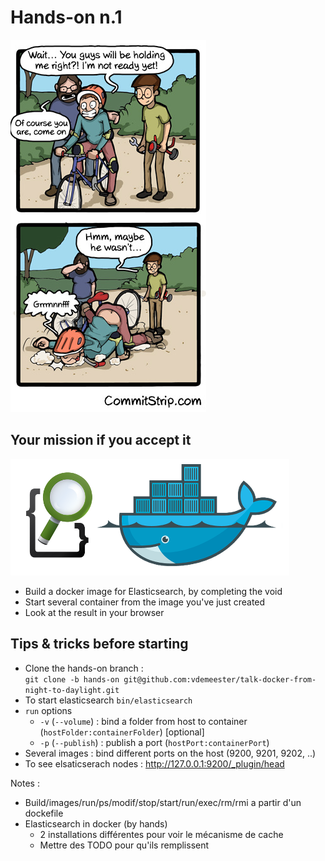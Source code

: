 # Hands-on n.1

![](ressources/pret-pas-pret.jpg)



## Your mission if you accept it

![](ressources/docker-elasticsearch.png)

- Build a docker image for Elasticsearch, by completing the void
- Start several container from the image you've just created
- Look at the result in your browser




## Tips & tricks before starting

- Clone the hands-on branch :<br/> ``git clone -b hands-on git@github.com:vdemeester/talk-docker-from-night-to-daylight.git``
- To start elasticsearch ``bin/elasticsearch``
- ``run`` options
    - ``-v`` (``--volume``) : bind a folder from host to container (``hostFolder:containerFolder``) [optional]
    - ``-p`` (``--publish``) : publish a port (``hostPort:containerPort``)
- Several images : bind different ports on the host (9200, 9201, 9202, ..)
- To see elsaticserach nodes : http://127.0.0.1:9200/_plugin/head


Notes :
- Build/images/run/ps/modif/stop/start/run/exec/rm/rmi a partir d'un dockefile
- Elasticsearch in docker (by hands)
    - 2 installations différentes pour voir le mécanisme de cache
    - Mettre des TODO pour qu'ils remplissent


